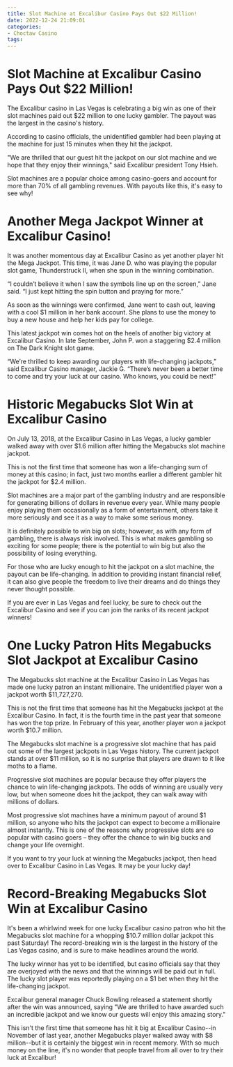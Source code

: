 ```yaml
---
title: Slot Machine at Excalibur Casino Pays Out $22 Million!
date: 2022-12-24 21:09:01
categories:
- Choctaw Casino
tags:
---
```



#  Slot Machine at Excalibur Casino Pays Out $22 Million!

The Excalibur casino in Las Vegas is celebrating a big win as one of their slot machines paid out $22 million to one lucky gambler. The payout was the largest in the casino's history.

According to casino officials, the unidentified gambler had been playing at the machine for just 15 minutes when they hit the jackpot.

"We are thrilled that our guest hit the jackpot on our slot machine and we hope that they enjoy their winnings," said Excalibur president Tony Hsieh.

Slot machines are a popular choice among casino-goers and account for more than 70% of all gambling revenues. With payouts like this, it's easy to see why!

#  Another Mega Jackpot Winner at Excalibur Casino!

It was another momentous day at Excalibur Casino as yet another player hit the Mega Jackpot. This time, it was Jane D. who was playing the popular slot game, Thunderstruck II, when she spun in the winning combination.

“I couldn’t believe it when I saw the symbols line up on the screen,” Jane said. “I just kept hitting the spin button and praying for more.”

As soon as the winnings were confirmed, Jane went to cash out, leaving with a cool $1 million in her bank account. She plans to use the money to buy a new house and help her kids pay for college.

This latest jackpot win comes hot on the heels of another big victory at Excalibur Casino. In late September, John P. won a staggering $2.4 million on The Dark Knight slot game.

“We’re thrilled to keep awarding our players with life-changing jackpots,” said Excalibur Casino manager, Jackie G. “There’s never been a better time to come and try your luck at our casino. Who knows, you could be next!”

#  Historic Megabucks Slot Win at Excalibur Casino 

On July 13, 2018, at the Excalibur Casino in Las Vegas, a lucky gambler walked away with over $1.6 million after hitting the Megabucks slot machine jackpot. 

This is not the first time that someone has won a life-changing sum of money at this casino; in fact, just two months earlier a different gambler hit the jackpot for $2.4 million. 

Slot machines are a major part of the gambling industry and are responsible for generating billions of dollars in revenue every year. While many people enjoy playing them occasionally as a form of entertainment, others take it more seriously and see it as a way to make some serious money. 

It is definitely possible to win big on slots; however, as with any form of gambling, there is always risk involved. This is what makes gambling so exciting for some people; there is the potential to win big but also the possibility of losing everything. 

For those who are lucky enough to hit the jackpot on a slot machine, the payout can be life-changing. In addition to providing instant financial relief, it can also give people the freedom to live their dreams and do things they never thought possible. 

If you are ever in Las Vegas and feel lucky, be sure to check out the Excalibur Casino and see if you can join the ranks of its recent jackpot winners!

#  One Lucky Patron Hits Megabucks Slot Jackpot at Excalibur Casino 

The Megabucks slot machine at the Excalibur Casino in Las Vegas has made one lucky patron an instant millionaire. The unidentified player won a jackpot worth $11,727,270.

This is not the first time that someone has hit the Megabucks jackpot at the Excalibur Casino. In fact, it is the fourth time in the past year that someone has won the top prize. In February of this year, another player won a jackpot worth $10.7 million.

The Megabucks slot machine is a progressive slot machine that has paid out some of the largest jackpots in Las Vegas history. The current jackpot stands at over $11 million, so it is no surprise that players are drawn to it like moths to a flame.

Progressive slot machines are popular because they offer players the chance to win life-changing jackpots. The odds of winning are usually very low, but when someone does hit the jackpot, they can walk away with millions of dollars.

Most progressive slot machines have a minimum payout of around $1 million, so anyone who hits the jackpot can expect to become a millionaire almost instantly. This is one of the reasons why progressive slots are so popular with casino goers – they offer the chance to win big bucks and change your life overnight.

If you want to try your luck at winning the Megabucks jackpot, then head over to Excalibur Casino in Las Vegas. It may be your lucky day!

#  Record-Breaking Megabucks Slot Win at Excalibur Casino

It's been a whirlwind week for one lucky Excalibur casino patron who hit the Megabucks slot machine for a whopping $10.7 million dollar jackpot this past Saturday! The record-breaking win is the largest in the history of the Las Vegas casino, and is sure to make headlines around the world.

The lucky winner has yet to be identified, but casino officials say that they are overjoyed with the news and that the winnings will be paid out in full. The lucky slot player was reportedly playing on a $1 bet when they hit the life-changing jackpot.

Excalibur general manager Chuck Bowling released a statement shortly after the win was announced, saying "We are thrilled to have awarded such an incredible jackpot and we know our guests will enjoy this amazing story."

This isn't the first time that someone has hit it big at Excalibur Casino--in November of last year, another Megabucks player walked away with $8 million--but it is certainly the biggest win in recent memory. With so much money on the line, it's no wonder that people travel from all over to try their luck at Excalibur!